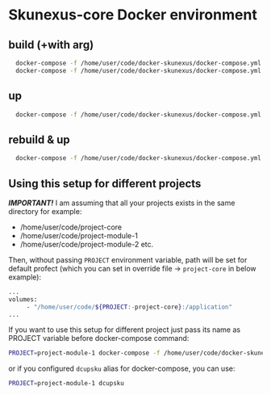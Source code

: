 # Skunexus-core Docker environment

## build (+with arg)
```bash
  docker-compose -f /home/user/code/docker-skunexus/docker-compose.yml -f /home/user/code/docker-skunexus/docker-compose.override.yml build
  docker-compose -f /home/user/code/docker-skunexus/docker-compose.yml -f /home/user/code/docker-skunexus/docker-compose.override.yml build --build-arg WITH_XDEBUG="false"
```

## up
```bash
  docker-compose -f /home/user/code/docker-skunexus/docker-compose.yml -f /home/user/code/docker-skunexus/docker-compose.override.yml up
```

## rebuild & up
```bash
  docker-compose -f /home/user/code/docker-skunexus/docker-compose.yml -f /home/user/code/docker-skunexus/docker-compose.override.yml up --build
```

## Using this setup for different projects

***IMPORTANT!*** I am assuming that all your projects exists in the same directory for example:
- /home/user/code/project-core
- /home/user/code/project-module-1
- /home/user/code/project-module-2
etc.

Then, without passing `PROJECT` environment variable,
path will be set for default profect (which you can set in override file -> `project-core` in below example):
```bash
...
volumes:
     - "/home/user/code/${PROJECT:-project-core}:/application"
...
```

If you want to use this setup for different project just pass its name as PROJECT variable before docker-compose command:

```bash
PROJECT=project-module-1 docker-compose -f /home/user/code/docker-skunexus/docker-compose.yml -f /home/user/code/docker-skunexus/docker-compose.override.yml up
```

or if you configured `dcupsku` alias for docker-compose, you can use:

```bash
PROJECT=project-module-1 dcupsku
```

